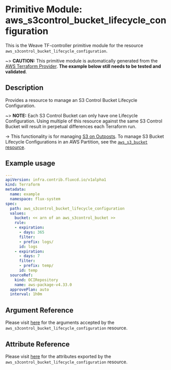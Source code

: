 
# Primitive Module: aws_s3control_bucket_lifecycle_configuration

This is the Weave TF-controller primitive module for the resource `aws_s3control_bucket_lifecycle_configuration`.

~> **CAUTION:** This primitive module is automatically generated from the [AWS Terraform Provider](https://registry.terraform.io/providers/hashicorp/aws/latest/docs/resources/s3control_bucket_lifecycle_configuration). **The example below still needs to be tested and validated**.

## Description

Provides a resource to manage an S3 Control Bucket Lifecycle Configuration.

~> **NOTE:** Each S3 Control Bucket can only have one Lifecycle Configuration. Using multiple of this resource against the same S3 Control Bucket will result in perpetual differences each Terraform run.

-> This functionality is for managing [S3 on Outposts](https://docs.aws.amazon.com/AmazonS3/latest/dev/S3onOutposts.html). To manage S3 Bucket Lifecycle Configurations in an AWS Partition, see the [`aws_s3_bucket` resource](/docs/providers/aws/r/s3_bucket.html).

## Example usage

```yaml
---
apiVersion: infra.contrib.fluxcd.io/v1alpha1
kind: Terraform
metadata:
  name: example
  namespace: flux-system
spec:
  path: aws_s3control_bucket_lifecycle_configuration
  values:
    bucket: << arn of an aws_s3control_bucket >>
    rule:
    - expiration:
      - days: 365
      filter:
      - prefix: logs/
      id: logs
    - expiration:
      - days: 7
      filter:
      - prefix: temp/
      id: temp
  sourceRef:
    kind: OCIRepository
    name: aws-package-v4.33.0
  approvePlan: auto
  interval: 1h0m
```

## Argument Reference

Please visit [here](https://registry.terraform.io/providers/hashicorp/aws/latest/docs/resources/s3control_bucket_lifecycle_configuration#argument-reference) for the arguments accepted by the `aws_s3control_bucket_lifecycle_configuration` resource.

## Attribute Reference

Please visit [here](https://registry.terraform.io/providers/hashicorp/aws/latest/docs/resources/s3control_bucket_lifecycle_configuration#attributes-reference) for the attributes exported by the `aws_s3control_bucket_lifecycle_configuration` resource.

